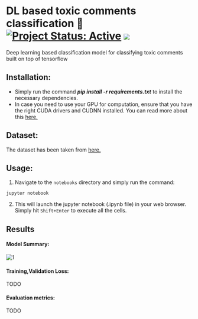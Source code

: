 # DL based toxic comments classification 🤬 [![Project Status: Active](https://www.repostatus.org/badges/latest/active.svg)](https://www.repostatus.org/#active) [![](https://img.shields.io/badge/Prateek-Ralhan-brightgreen.svg?colorB=ff0000)](https://prateekralhan.github.io/)
Deep learning based classification model for classifying toxic comments built on top of tensorflow

## Installation:
* Simply run the command ***pip install -r requirements.txt*** to install the necessary dependencies.
* In case you need to use your GPU for computation, ensure that you have the right CUDA drivers and CUDNN installed. You can read more about this [here.](https://www.tensorflow.org/install/gpu)

## Dataset:
The dataset has been taken from [here.](https://www.kaggle.com/competitions/jigsaw-toxic-comment-classification-challenge/data)

## Usage:
1. Navigate to the `notebooks` directory and simply run the command: 
```
jupyter notebook
```
2. This will launch the jupyter notebook (.ipynb file) in your web browser. Simply hit `Shift+Enter` to execute all the cells.


## Results 

#### Model Summary:
![1](https://user-images.githubusercontent.com/29462447/166076707-f3e590da-3d37-4fe7-a352-103845274b24.png)

#### Training,Validation Loss:
TODO

#### Evaluation metrics:
TODO



